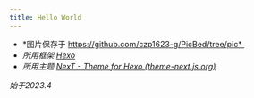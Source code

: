 ```yaml
---
title: Hello World
---
```

- *图片保存于  https://github.com/czp1623-g/PicBed/tree/pic* 
- *所用框架 [Hexo](https://hexo.io/zh-cn/)*
- *所用主题 [NexT - Theme for Hexo (theme-next.js.org)](https://theme-next.js.org/)*

*始于2023.4*

